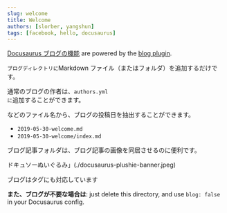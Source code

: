 ```yaml
---
slug: welcome
title: Welcome
authors: [slorber, yangshun]
tags: [facebook, hello, docusaurus]
---
```


<a href="https://docusaurus.io/docs/blog">Docusaurus ブログの機能</a> are powered by the <a href="https://docusaurus.io/docs/api/plugins/@docusaurus/plugin-content-blog">blog plugin</a>.

<code>ブログディレクトリに</code>Markdown ファイル（またはフォルダ）を追加するだけです。

通常のブログの作者は、<code>authors.yml に</code>追加することができます。

などのファイル名から、ブログの投稿日を抽出することができます。

- <code>2019-05-30-welcome.md</code>
- <code>2019-05-30-welcome/index.md</code>

ブログ記事フォルダは、ブログ記事の画像を同居させるのに便利です。

ドキュソーぬいぐるみ」(./docusaurus-plushie-banner.jpeg)

ブログはタグにも対応しています

<strong>また、ブログが不要な場合は</strong>: just delete this directory, and use <code>blog: false</code> in your Docusaurus config.
